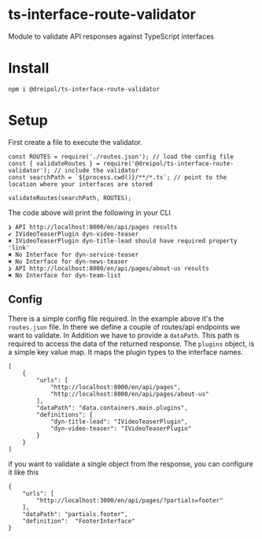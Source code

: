 # ts-interface-route-validator

Module to validate API responses against TypeScript interfaces

# Install

    npm i @dreipol/ts-interface-route-validator

# Setup
First create a file to execute the validator.

    const ROUTES = require('./routes.json'); // load the config file
    const { validateRoutes } = require('@dreipol/ts-interface-route-validator'); // include the validator
    const searchPath = `${process.cwd()}/**/*.ts`; // point to the location where your interfaces are stored
    
    validateRoutes(searchPath, ROUTES);
    
    
The code above will print the following in your CLI

    ❯ API http://localhost:8000/en/api/pages results
    ✔ IVideoTeaserPlugin dyn-video-teaser
    ✖ IVideoTeaserPlugin dyn-title-lead should have required property 'link'
    ✖ No Interface for dyn-service-teaser
    ✖ No Interface for dyn-news-teaser
    ❯ API http://localhost:8000/en/api/pages/about-us results
    ✖ No Interface for dyn-team-list
    
## Config
There is a simple config file required. In the example above it's the `routes.json` file. In there we 
define a couple of routes/api endpoints we want to validate. In Addition we have to provide a `dataPath`.
This path is required to access the data of the returned response.
The `plugins` object, is a simple key value map. It maps the plugin types to the interface names.


    [
        {
            "urls": [
                "http://localhost:8000/en/api/pages",
                "http://localhost:8000/en/api/pages/about-us"
            ],
            "dataPath": "data.containers.main.plugins",
            "definitions": {
                "dyn-title-lead": "IVideoTeaserPlugin",
                "dyn-video-teaser": "IVideoTeaserPlugin"
            }
        }
    ]

if you want to validate a single object from the response, you can configure it like this


    {
        "urls": [
            "http://localhost:3000/en/api/pages/?partials=footer"
        ],
        "dataPath": "partials.footer",
        "definition":  "FooterInterface"
    }
